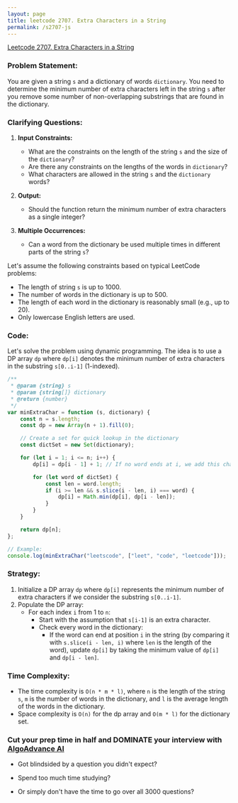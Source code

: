 ```yaml
---
layout: page
title: leetcode 2707. Extra Characters in a String
permalink: /s2707-js
---
```

[Leetcode 2707. Extra Characters in a String](https://algoadvance.github.io/algoadvance/l2707)
### Problem Statement:
You are given a string `s` and a dictionary of words `dictionary`. You need to determine the minimum number of extra characters left in the string `s` after you remove some number of non-overlapping substrings that are found in the dictionary.

### Clarifying Questions:
1. **Input Constraints:**
    - What are the constraints on the length of the string `s` and the size of the `dictionary`?
    - Are there any constraints on the lengths of the words in `dictionary`?
    - What characters are allowed in the string `s` and the `dictionary` words?

2. **Output:**
    - Should the function return the minimum number of extra characters as a single integer?

3. **Multiple Occurrences:**
    - Can a word from the dictionary be used multiple times in different parts of the string `s`?

Let's assume the following constraints based on typical LeetCode problems:
- The length of string `s` is up to 1000.
- The number of words in the dictionary is up to 500.
- The length of each word in the dictionary is reasonably small (e.g., up to 20).
- Only lowercase English letters are used.

### Code:

Let's solve the problem using dynamic programming. The idea is to use a DP array `dp` where `dp[i]` denotes the minimum number of extra characters in the substring `s[0..i-1]` (1-indexed).

```javascript
/**
 * @param {string} s
 * @param {string[]} dictionary
 * @return {number}
 */
var minExtraChar = function (s, dictionary) {
    const n = s.length;
    const dp = new Array(n + 1).fill(0);

    // Create a set for quick lookup in the dictionary
    const dictSet = new Set(dictionary);

    for (let i = 1; i <= n; i++) {
        dp[i] = dp[i - 1] + 1; // If no word ends at i, we add this character as extra

        for (let word of dictSet) {
            const len = word.length;
            if (i >= len && s.slice(i - len, i) === word) {
                dp[i] = Math.min(dp[i], dp[i - len]);
            }
        }
    }

    return dp[n];
};

// Example:
console.log(minExtraChar("leetscode", ["leet", "code", "leetcode"]));  // Output: 1
```

### Strategy:
1. Initialize a DP array `dp` where `dp[i]` represents the minimum number of extra characters if we consider the substring `s[0..i-1]`.
2. Populate the DP array:
   - For each index `i` from 1 to `n`:
     - Start with the assumption that `s[i-1]` is an extra character.
     - Check every word in the dictionary:
       - If the word can end at position `i` in the string (by comparing it with `s.slice(i - len, i)` where `len` is the length of the word), update `dp[i]` by taking the minimum value of `dp[i]` and `dp[i - len]`.

### Time Complexity:
- The time complexity is `O(n * m * l)`, where `n` is the length of the string `s`, `m` is the number of words in the dictionary, and `l` is the average length of the words in the dictionary.
- Space complexity is `O(n)` for the dp array and `O(m * l)` for the dictionary set.


### Cut your prep time in half and DOMINATE your interview with [AlgoAdvance AI](https://algoAdvance.com)

- Got blindsided by a question you didn't expect?

- Spend too much time studying?

- Or simply don't have the time to go over all 3000 questions?

